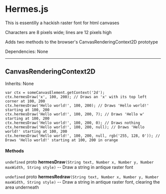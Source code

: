 # Hermes.js

This is essentilly a hackish raster font for html canvases

Characters are 8 pixels wide; lines are 12 pixels high

Adds two methods to the browser's CanvasRenderingContext2D prototype

Dependencies: None

---

## CanvasRenderingContext2D

Inherits: None

```
var ctx = someCanvasElement.getContext('2d');
ctx.hermesDraw('x', 100, 200); // Draws an 'x' with its top left corner at 100, 200
ctx.hermesDraw('Hello world!', 100, 200); // Draws 'Hello world!' starting at 100, 200
ctx.hermesDraw('Hello world!', 100, 200, 7); // Draws 'Hello w' starting at 100, 200
ctx.hermesDraw('Hello world!', 100, 200, 0); // Draws nothing
ctx.hermesDraw('Hello world!', 100, 200, null); // Draws 'Hello world!' starting at 100, 200
ctx.hermesDraw('Hello world!', 100, 200, null, rgb('255, 128, 0')); // Draws 'Hello world!' starting at 100, 200 in orange
```

#### Methods

`undefined` proto **hermesDraw**`(String text, Number x, Number y, Number maxWidth, String style)` -- Draw a string in antique raster font

`undefined` proto **hermesRedraw**`(String text, Number x, Number y, Number maxWidth, String style)` -- Draw a string in antique raster font, clearing the area underneath

